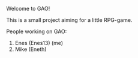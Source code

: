 Welcome to GAO!

This is a small project aiming for a little RPG-game.

People working on GAO:

1. Enes (Enes13) (me)
2. Mike (Eneth)
